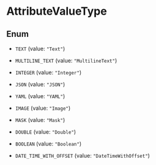 

# AttributeValueType

## Enum


* `TEXT` (value: `"Text"`)

* `MULTILINE_TEXT` (value: `"MultilineText"`)

* `INTEGER` (value: `"Integer"`)

* `JSON` (value: `"JSON"`)

* `YAML` (value: `"YAML"`)

* `IMAGE` (value: `"Image"`)

* `MASK` (value: `"Mask"`)

* `DOUBLE` (value: `"Double"`)

* `BOOLEAN` (value: `"Boolean"`)

* `DATE_TIME_WITH_OFFSET` (value: `"DateTimeWithOffset"`)



